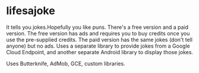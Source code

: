 # lifesajoke
It tells you jokes.Hopefully you like puns.
There's a free version and a paid version. The free version has ads and requires you to buy credits once you use the
pre-supplied credits. The paid version has the same jokes (don't tell anyone) but no ads. Uses a separate library to
provide jokes from a Google Cloud Endpoint, and another separate Android library to display those jokes.

Uses Butterknife, AdMob, GCE, custom libraries.
